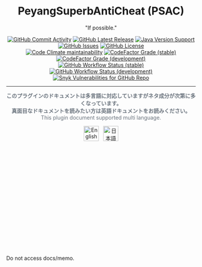 <h1 align="center">PeyangSuperbAntiCheat (PSAC)</h1>

<p align="center">"If possible."</p>

<p align="center">
  <a href="https://github.com/peyang-Celeron/PeyangSuperbAntiCheat/commits/master"
    ><img
      src="https://img.shields.io/github/commit-activity/m/peyang-Celeron/PeyangSuperbAntiCheat?label=commits&style=flat-square"
      alt="GitHub Commit Activity"
  ></a>
  <a href="https://github.com/peyang-Celeron/PeyangSuperbAntiCheat/releases"
    ><img
      src="https://img.shields.io/github/v/release/peyang-Celeron/PeyangSuperbAntiCheat?style=flat-square"
      alt="GitHub Latest Release"
  ></a>
  <a href="https://www.oracle.com/java/technologies/javase/javase8u211-later-archive-downloads.html"
    ><img
      src="https://img.shields.io/badge/java-%3E=%208u221-success.svg?style=flat-square"
      alt="Java Version Support"
  ></a>
    <a href="https://github.com/peyang-Celeron/PeyangSuperbAntiCheat/issues"
    ><img
      src="https://img.shields.io/github/issues/peyang-Celeron/PeyangSuperbAntiCheat?style=flat-square"
      alt="GitHub Issues"
  ></a>
  <a href="https://github.com/peyang-Celeron/PeyangSuperbAntiCheat/blob/master/LICENSE"
    ><img
      src="https://img.shields.io/github/license/peyang-Celeron/PeyangSuperbAntiCheat?color=blue&style=flat-square"
      alt="GitHub License"
  ></a><br>
  <a href="https://codeclimate.com/github/peyang-Celeron/PeyangSuperbAntiCheat"
     ><img
       src="https://img.shields.io/codeclimate/maintainability-percentage/peyang-Celeron/PeyangSuperbAntiCheat?style=flat-square"
       alt="Code Climate maintainability"
  ></a>
  <a href="https://www.codefactor.io/repository/github/peyang-celeron/peyangsuperbanticheat"
     ><img
           alt="CodeFactor Grade (stable)"
           src="https://img.shields.io/codefactor/grade/github/peyang-Celeron/PeyangSuperbAntiCheat/master?label=code%20quality%20%28stable%29&style=flat-square"
  ></a>
  <a href=""
     ><img
           alt="CodeFactor Grade (development)"
           src="https://img.shields.io/codefactor/grade/github/peyang-Celeron/PeyangSuperbAntiCheat/dev?label=code%20quality%20%28development%29&style=flat-square"
  ></a><br>
  <a href="https://github.com/peyang-Celeron/PeyangSuperbAntiCheat/actions?query=workflow%3A%22Java+CI+with+Maven+%28stable%29%22"
     ><img
           alt="GitHub Workflow Status (stable)"
           src="https://img.shields.io/github/workflow/status/peyang-Celeron/PeyangSuperbAntiCheat/Java%20CI%20with%20Maven%20(stable)/master?label=build%20%28stable%29&style=flat-square"
  ></a>
  <a href="https://github.com/peyang-Celeron/PeyangSuperbAntiCheat/actions?query=workflow%3A%22Java+CI+with+Maven+%28development%29%22"
     ><img
           alt="GitHub Workflow Status (development)"
           src="https://img.shields.io/github/workflow/status/peyang-Celeron/PeyangSuperbAntiCheat/Java%20CI%20with%20Maven%20(development)/master?label=build%20%28dev%29&style=flat-square"
  ></a>
  <a href="https://snyk.io/test/github/peyang-Celeron/PeyangSuperbAntiCheat"
     ><img 
           alt="Snyk Vulnerabilities for GitHub Repo" 
           src="https://img.shields.io/snyk/vulnerabilities/github/peyang-Celeron/PeyangSuperbAntiCheat?style=flat-square"
  ></a>

---

<p align="center" style="color: #6A737D"><strong>このプラグインのドキュメントは多言語に対応していますがネタ成分が次第に多くなっています。<br>
  真面目なドキュメントを読みたい方は英語ドキュメントをお読みください。</strong><br>
  This plugin document supported multi language.
</p>

<p align="center">
  <a href="https://github.com/peyang-Celeron/PeyangSuperbAntiCheat/blob/master/docs/README-en.md"
    ><img
      height="40"
      src="https://raw.githubusercontent.com/google/region-flags/gh-pages/svg/US.svg"
      alt="English"
  ></a>
  &nbsp;
  <a href="https://github.com/peyang-Celeron/PeyangSuperbAntiCheat/blob/master/docs/README-ja.md"
    ><img
      height="40"
      src="https://raw.githubusercontent.com/google/region-flags/gh-pages/svg/JP.svg"
      alt="日本語"
  ></a>
</p>

<br>
<br>
<br>
<br>
<br>
<br>
<br>
<br>
<br>
<br>
<br>
<br>
<br>
<br>
<br>
<br>
<p>Do not access docs/memo.</p>
